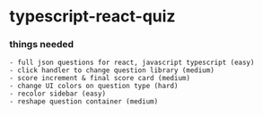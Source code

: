 # typescript-react-quiz

### things needed

    - full json questions for react, javascript typescript (easy)
    - click handler to change question library (medium)
    - score increment & final score card (medium)
    - change UI colors on question type (hard)
    - recolor sidebar (easy)
    - reshape question container (medium)
